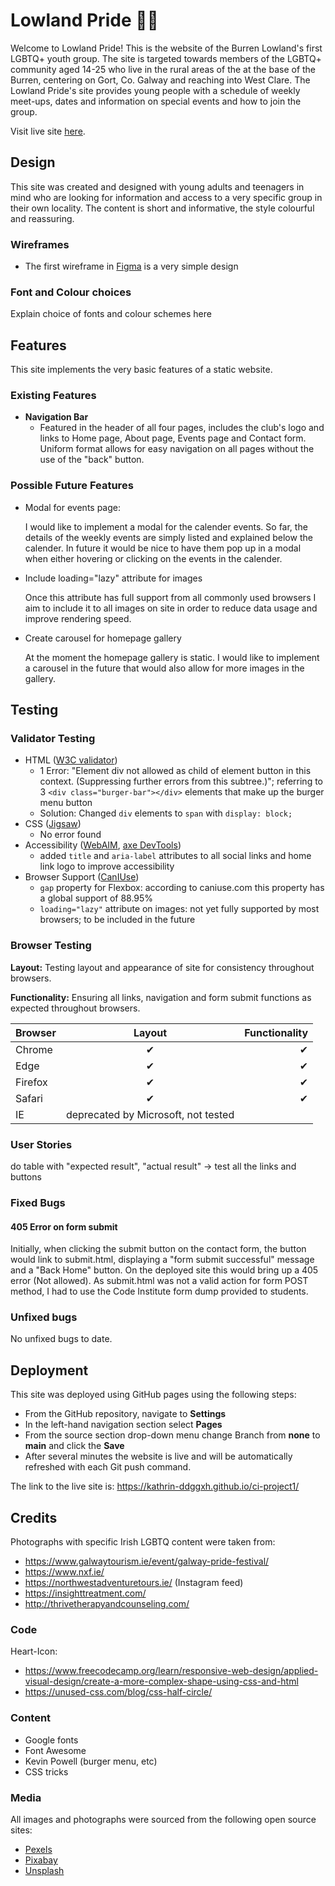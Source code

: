 # Lowland Pride 🏳‍🌈
Welcome to Lowland Pride! This is the website of the Burren Lowland's first LGBTQ+ youth group. 
The site is targeted towards members of the LGBTQ+ community aged 14-25 who live in the rural areas of the at the base of the Burren, centering on Gort, Co. Galway and reaching into West Clare.
The Lowland Pride's site provides young people with a schedule of weekly meet-ups, dates and information on special events and how to join the group.

Visit live site [here](https://kathrin-ddggxh.github.io/ci-project1/).

## Design
This site was created and designed with young adults and teenagers in mind who are looking for information and access to a very specific group in their own locality. The content is short and informative, the style colourful and reassuring.

### Wireframes
- The first wireframe in [Figma](https://www.figma.com/file/wT3sdUsGl5XI6l3T6eq9bs/CI-Project-1?node-id=35%3A111) is a very simple design

### Font and Colour choices
Explain choice of fonts and colour schemes here

## Features
This site implements the very basic features of a static website.

### Existing Features
- **Navigation Bar**
    - Featured in the header of all four pages, includes the club's logo and links to Home page, About page, Events page and Contact form. Uniform format allows for easy navigation on all pages without the use of the "back" button.

### Possible Future Features
- Modal for events page:  

    I would like to implement a modal for the calender events. So far, the details of the weekly events are simply listed and explained below the calender. In future it would be nice to have them pop up in a modal when either hovering or clicking on the events in the calender.

- Include loading="lazy" attribute for images

    Once this attribute has full support from all commonly used browsers I aim to include it to all images on site in order to reduce data usage and improve rendering speed.

- Create carousel for homepage gallery

    At the moment the homepage gallery is static. I would like to implement a carousel in the future that would also allow for more images in the gallery.

## Testing
### Validator Testing
- HTML ([W3C validator](https://validator.w3.org/nu/?doc=https%3A%2F%2Fcode-institute-org.github.io%2Flove-running-2.0%2Findex.html))
    - 1 Error: "Element div not allowed as child of element button in this context. (Suppressing further errors from this subtree.)"; 
    referring to 3 ```<div class="burger-bar"></div>``` elements that make up the burger menu button
    - Solution: Changed ```div``` elements to ```span``` with ```display: block;```   
- CSS ([Jigsaw](https://jigsaw.w3.org/css-validator/))
    - No error found
- Accessibility ([WebAIM](https://webaim.org/resources/contrastchecker/), [axe DevTools](https://chrome.google.com/webstore/detail/axe-devtools-web-accessib/lhdoppojpmngadmnindnejefpokejbdd))
    - added ```title``` and ```aria-label``` attributes to all social links and home link logo to improve accessibility
- Browser Support ([CanIUse](https://caniuse.com/))
    - ```gap``` property for Flexbox: according to caniuse.com this property has a global support of 88.95%
    - ```loading="lazy"``` attribute on images: not yet fully supported by most browsers; to be included in the future

### Browser Testing

**Layout:** Testing layout and appearance of site for consistency throughout browsers.

**Functionality:** Ensuring all links, navigation and form submit functions as expected throughout browsers.

| Browser     | Layout      | Functionality |
| :---        |    :----:   |          ---: |
| Chrome      | ✔          | ✔             |
| Edge        | ✔          | ✔             |
| Firefox     | ✔          | ✔             |
| Safari      | ✔          | ✔             |
| IE          |deprecated by Microsoft, not tested|


### User Stories
do table with "expected result", "actual result" -> test all the links and buttons

### Fixed Bugs
#### 405 Error on form submit
Initially, when clicking the submit button on the contact form, the button would link to submit.html, displaying a "form submit successful" message and a "Back Home" button. On the deployed site this would bring up a 405 error (Not allowed).
As submit.html was not a valid action for form POST method, I had to use the Code Institute form dump provided to students.



### Unfixed bugs
No unfixed bugs to date.

## Deployment

This site was deployed using GitHub pages using the following steps:
- From the GitHub repository, navigate to **Settings**
- In the left-hand navigation section select **Pages**
- From the source section drop-down menu change Branch from **none** to **main** and click the **Save**
- After several minutes the website is live and will be automatically refreshed with each Git push command.

The link to the live site is: https://kathrin-ddggxh.github.io/ci-project1/ 

## Credits

Photographs with specific Irish LGBTQ content were taken from:
- https://www.galwaytourism.ie/event/galway-pride-festival/
- https://www.nxf.ie/
- https://northwestadventuretours.ie/ (Instagram feed)
- https://insighttreatment.com/
- http://thrivetherapyandcounseling.com/

### Code

Heart-Icon: 
- https://www.freecodecamp.org/learn/responsive-web-design/applied-visual-design/create-a-more-complex-shape-using-css-and-html
- https://unused-css.com/blog/css-half-circle/


### Content
- Google fonts
- Font Awesome
- Kevin Powell (burger menu, etc)
- CSS tricks

### Media
All images and photographs were sourced from the following open source sites:
- [Pexels](https://www.pexels.com/)
- [Pixabay](https://pixabay.com/)
- [Unsplash](https://unsplash.com/)

    
